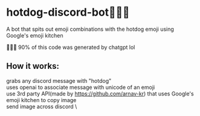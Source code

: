 # hotdog-discord-bot🌭🌭🌭
A bot that spits out emoji combinations with the hotdog emoji using Google's emoji kitchen

🌭🌭🌭
90% of this code was generated by chatgpt lol

## How it works:
grabs any discord message with "hotdog"  \
uses openai to associate message with unicode of an emoji  \
use 3rd party API(made by https://github.com/arnav-kr) that uses Google's emoji kitchen to copy image  \
send image across discord  \




